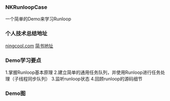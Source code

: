 ### NKRunloopCase
一个简单的Demo来学习Runloop

### 个人技术总结地址
[ningcool.com](http://www.ningcool.com/ "凝酷科技")
[简书地址](https://www.jianshu.com/u/46cf865d218f "凝酷科技")

### Demo学习要点
1.掌握Runloop基本原理
2.建立简单的通用任务队列，并使用Runloop进行任务处理（子线程同步队列）
3.监听runloop状态
4.回顾runloop的源码细节

### Demo图
